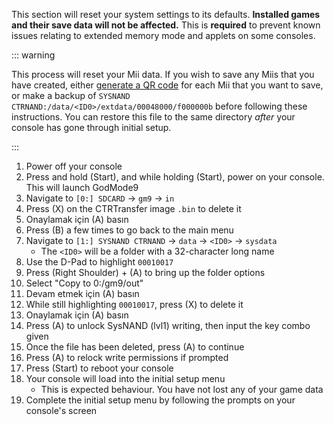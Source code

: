 This section will reset your system settings to its defaults. **Installed games and their save data will not be affected.** This is **required** to prevent known issues relating to extended memory mode and applets on some consoles.

::: warning

This process will reset your Mii data. If you wish to save any Miis that you have created, either [generate a QR code](https://en-americas-support.nintendo.com/app/answers/detail/a_id/298/~/how-to-generate-a-qr-code%E2%84%A2-for-a-mii) for each Mii that you want to save, or make a backup of `SYSNAND CTRNAND:/data/<ID0>/extdata/00048000/f000000b` before following these instructions. You can restore this file to the same directory _after_ your console has gone through initial setup.

:::

1. Power off your console
2. Press and hold (Start), and while holding (Start), power on your console. This will launch GodMode9
3. Navigate to `[0:] SDCARD` -> `gm9` -> `in`
4. Press (X) on the CTRTransfer image `.bin` to delete it
5. Onaylamak için (A) basın
6. Press (B) a few times to go back to the main menu
7. Navigate to `[1:] SYSNAND CTRNAND` -> `data` -> `<ID0>` -> `sysdata`
    - The `<ID0>` will be a folder with a 32-character long name
8. Use the D-Pad to highlight `00010017`
9. Press (Right Shoulder) + (A) to bring up the folder options
10. Select "Copy to 0:/gm9/out"
11. Devam etmek için (A) basın
12. While still highlighting `00010017`, press (X) to delete it
13. Onaylamak için (A) basın
14. Press (A) to unlock SysNAND (lvl1) writing, then input the key combo given
15. Once the file has been deleted, press (A) to continue
16. Press (A) to relock write permissions if prompted
17. Press (Start) to reboot your console
18. Your console will load into the initial setup menu
    - This is expected behaviour. You have not lost any of your game data
19. Complete the initial setup menu by following the prompts on your console's screen
